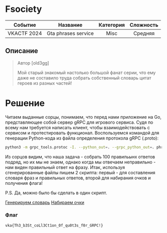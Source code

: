 # Fsociety

| Cобытие       | Название       | Категория | Сложность |
|:-------------:|:-------------: |:---------:|:---------:|
| VKAСTF 2024 | Gta phrases service| Misc | Средняя |

## Описание

>Автор [old3gg]
>
>Мой старый знакомый настолько большой фанат серии, что ему даже не составило труда собрать собственный словарь цитат героев из разных частей!

# Решение

Читаем выданные сорцы, понимаем, что перед нами приложение на Go, представляющее собой сервер gRPC для игрового сервиса. Судя по всему нам требуется написать клиент, чтобы взаимодействовать с сервисом и протестировать функционал. Воспользуемся командой для генерации Python-кода из файла определения протокола gRPC (.proto):

```bash
python3 -m grpc_tools.protoc -I. --python_out=. --grpc_python_out=. phrases_service.proto
```

Из сорцов видим, что наша задача - собрать 100 правильынх ответов подряд, но их мы не знаем, однако когда мы отвечаем неправильно - нам виден правильный ответ на фразу. Итак, используя сгенерированные файлы пишем 2 скрипта: первый - для составления словаря фраз и правильных ответов, второй для набирания очков и получения флага!

P.S. Да, можно было бы сделать в один скрипт.

[Генерируем словарь](../exploit/generate_dict.py)
[Набираем очки](../exploit/splo.py)

### Флаг
```
vka{Th3_b3St_coLl3Ct1on_0f_qu0t3s_f0r_GRPC!}
```
